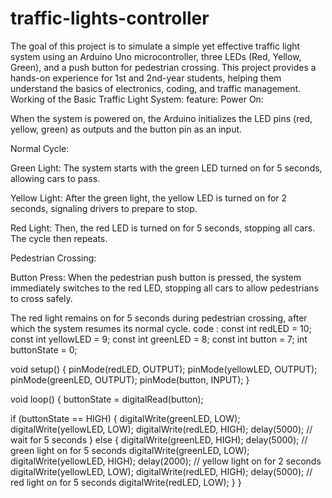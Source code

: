 # traffic-lights-controller
The goal of this project is to simulate a simple yet effective traffic light system using an Arduino Uno microcontroller, three LEDs (Red, Yellow, Green), and a push button for pedestrian crossing. This project provides a hands-on experience for 1st and 2nd-year students, helping them understand the basics of electronics, coding, and traffic management.
Working of the Basic Traffic Light System:
feature:
Power On:

When the system is powered on, the Arduino initializes the LED pins (red, yellow, green) as outputs and the button pin as an input.

Normal Cycle:

Green Light: The system starts with the green LED turned on for 5 seconds, allowing cars to pass.

Yellow Light: After the green light, the yellow LED is turned on for 2 seconds, signaling drivers to prepare to stop.

Red Light: Then, the red LED is turned on for 5 seconds, stopping all cars. The cycle then repeats.

Pedestrian Crossing:

Button Press: When the pedestrian push button is pressed, the system immediately switches to the red LED, stopping all cars to allow pedestrians to cross safely.

The red light remains on for 5 seconds during pedestrian crossing, after which the system resumes its normal cycle.
code :
const int redLED = 10;
const int yellowLED = 9;
const int greenLED = 8;
const int button = 7;
int buttonState = 0;

void setup() {
  pinMode(redLED, OUTPUT);
  pinMode(yellowLED, OUTPUT);
  pinMode(greenLED, OUTPUT);
  pinMode(button, INPUT);
}

void loop() {
  buttonState = digitalRead(button);
  
  if (buttonState == HIGH) {
    digitalWrite(greenLED, LOW);
    digitalWrite(yellowLED, LOW);
    digitalWrite(redLED, HIGH);
    delay(5000); // wait for 5 seconds
  } else {
    digitalWrite(greenLED, HIGH);
    delay(5000); // green light on for 5 seconds
    digitalWrite(greenLED, LOW);
    digitalWrite(yellowLED, HIGH);
    delay(2000); // yellow light on for 2 seconds
    digitalWrite(yellowLED, LOW);
    digitalWrite(redLED, HIGH);
    delay(5000); // red light on for 5 seconds
    digitalWrite(redLED, LOW);
  }
}


